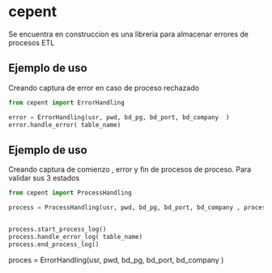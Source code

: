 # cepent

Se encuentra en construccion es una libreria para almacenar errores de procesos ETL



## Ejemplo de uso

Creando captura de error en caso de proceso rechazado

```python
from cepent import ErrorHandling

error = ErrorHandling(usr, pwd, bd_pg, bd_port, bd_company  )
error.handle_error( table_name)

```

## Ejemplo de uso

Creando captura de comienzo , error y fin de procesos de proceso. Para validar sus 3 estados

```python
from cepent import ProcessHandling

process = ProcessHandling(usr, pwd, bd_pg, bd_port, bd_company , process_name)


process.start_process_log()
process.handle_error_log( table_name)
process.end_process_log()
```
proces = ErrorHandling(usr, pwd, bd_pg, bd_port, bd_company )